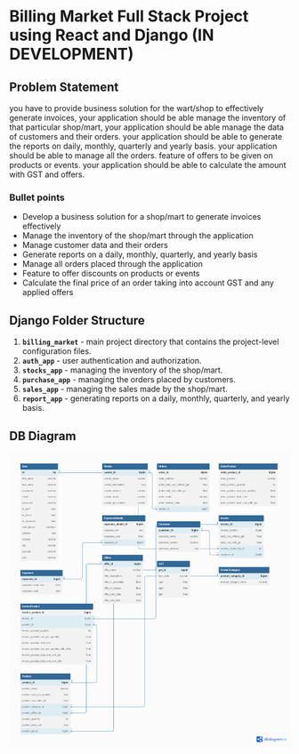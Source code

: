 # Billing Market Full Stack Project using React and Django (IN DEVELOPMENT)

## Problem Statement
you have to provide business solution for the wart/shop to effectively generate invoices, your application should be able manage the inventory of that particular shop/mart, your application should be able manage the data of customers and their orders. your application should be able to generate the reports on daily, monthly, quarterly and yearly basis. your application should be able to manage all the orders. feature of offers to be given on products or events. your application should be able to calculate the amount with GST and offers.

### Bullet points
- Develop a business solution for a shop/mart to generate invoices effectively
- Manage the inventory of the shop/mart through the application
- Manage customer data and their orders
- Generate reports on a daily, monthly, quarterly, and yearly basis
- Manage all orders placed through the application
- Feature to offer discounts on products or events
- Calculate the final price of an order taking into account GST and any applied offers

## Django Folder Structure 

1. **`billing_market`** -  main project directory that contains the project-level configuration files.
2. **`auth_app`** - user authentication and authorization.
3. **`stocks_app`** - managing the inventory of the shop/mart.
4. **`purchase_app`** - managing the orders placed by customers.
5. **`sales_app`** - managing the sales made by the shop/mart.
6. **`report_app`** - generating reports on a daily, monthly, quarterly, and yearly basis.

## DB Diagram

 ![db diagram](/billing_market_frontend/public/dbdiagram.png)

